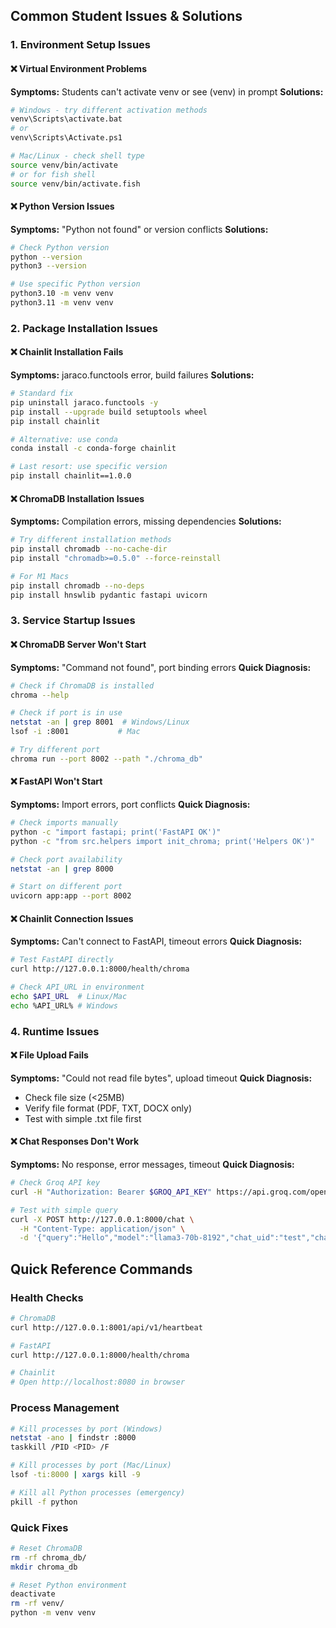 ## Common Student Issues & Solutions

### 1. Environment Setup Issues

#### ❌ Virtual Environment Problems
**Symptoms:** Students can't activate venv or see (venv) in prompt
**Solutions:**
```bash
# Windows - try different activation methods
venv\Scripts\activate.bat
# or
venv\Scripts\Activate.ps1

# Mac/Linux - check shell type
source venv/bin/activate
# or for fish shell
source venv/bin/activate.fish
```

#### ❌ Python Version Issues
**Symptoms:** "Python not found" or version conflicts
**Solutions:**
```bash
# Check Python version
python --version
python3 --version

# Use specific Python version
python3.10 -m venv venv
python3.11 -m venv venv
```

### 2. Package Installation Issues

#### ❌ Chainlit Installation Fails
**Symptoms:** jaraco.functools error, build failures
**Solutions:**
```bash
# Standard fix
pip uninstall jaraco.functools -y
pip install --upgrade build setuptools wheel
pip install chainlit

# Alternative: use conda
conda install -c conda-forge chainlit

# Last resort: use specific version
pip install chainlit==1.0.0
```
#### ❌ ChromaDB Installation Issues
**Symptoms:** Compilation errors, missing dependencies
**Solutions:**
```bash
# Try different installation methods
pip install chromadb --no-cache-dir
pip install "chromadb>=0.5.0" --force-reinstall

# For M1 Macs
pip install chromadb --no-deps
pip install hnswlib pydantic fastapi uvicorn
```

### 3. Service Startup Issues

#### ❌ ChromaDB Server Won't Start
**Symptoms:** "Command not found", port binding errors
**Quick Diagnosis:**
```bash
# Check if ChromaDB is installed
chroma --help

# Check if port is in use
netstat -an | grep 8001  # Windows/Linux
lsof -i :8001           # Mac

# Try different port
chroma run --port 8002 --path "./chroma_db"
```
#### ❌ FastAPI Won't Start
**Symptoms:** Import errors, port conflicts
**Quick Diagnosis:**
```bash
# Check imports manually
python -c "import fastapi; print('FastAPI OK')"
python -c "from src.helpers import init_chroma; print('Helpers OK')"

# Check port availability
netstat -an | grep 8000

# Start on different port
uvicorn app:app --port 8002
```

#### ❌ Chainlit Connection Issues
**Symptoms:** Can't connect to FastAPI, timeout errors
**Quick Diagnosis:**
```bash
# Test FastAPI directly
curl http://127.0.0.1:8000/health/chroma

# Check API_URL in environment
echo $API_URL  # Linux/Mac
echo %API_URL% # Windows
```
### 4. Runtime Issues

#### ❌ File Upload Fails
**Symptoms:** "Could not read file bytes", upload timeout
**Quick Diagnosis:**
- Check file size (<25MB)
- Verify file format (PDF, TXT, DOCX only)
- Test with simple .txt file first

#### ❌ Chat Responses Don't Work
**Symptoms:** No response, error messages, timeout
**Quick Diagnosis:**
```bash
# Check Groq API key
curl -H "Authorization: Bearer $GROQ_API_KEY" https://api.groq.com/openai/v1/models

# Test with simple query
curl -X POST http://127.0.0.1:8000/chat \
  -H "Content-Type: application/json" \
  -d '{"query":"Hello","model":"llama3-70b-8192","chat_uid":"test","chatbot_name":"Assistant"}'
```

## Quick Reference Commands

### Health Checks
```bash
# ChromaDB
curl http://127.0.0.1:8001/api/v1/heartbeat

# FastAPI
curl http://127.0.0.1:8000/health/chroma

# Chainlit
# Open http://localhost:8080 in browser
```

### Process Management
```bash
# Kill processes by port (Windows)
netstat -ano | findstr :8000
taskkill /PID <PID> /F

# Kill processes by port (Mac/Linux)
lsof -ti:8000 | xargs kill -9

# Kill all Python processes (emergency)
pkill -f python
```

### Quick Fixes
```bash
# Reset ChromaDB
rm -rf chroma_db/
mkdir chroma_db

# Reset Python environment
deactivate
rm -rf venv/
python -m venv venv
```
